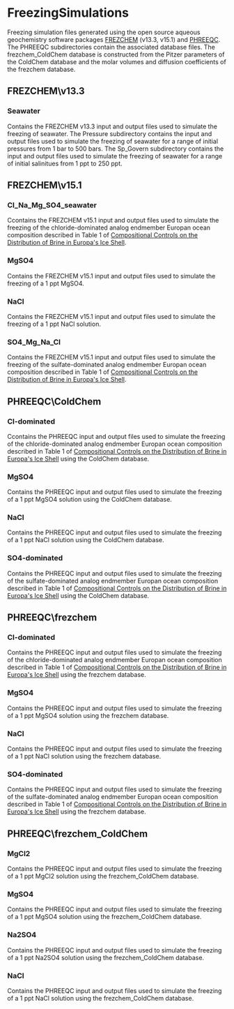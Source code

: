 # FreezingSimulations
Freezing simulation files generated using the open source aqueous geochemistry software packages [FREZCHEM](https://github.com/MarcNeveu/frezchem) (v13.3, v15.1) and [PHREEQC](https://www.usgs.gov/software/phreeqc-version-3). The PHREEQC subdirectories contain the associated database files. The frezchem_ColdChem database is constructed from the Pitzer parameters of the ColdChem database and the molar volumes and diffusion coefficients of the frezchem database.

## FREZCHEM\v13.3

### Seawater
Contains the FREZCHEM v13.3 input and output files used to simulate the freezing of seawater. The Pressure subdirectory contains the input and output files used to simulate the freezing of seawater for a range of initial pressures from 1 bar to 500 bars. The Sp_Govern subdirectory contains the input and output files used to simulate the freezing of seawater for a range of initial salinitues from 1 ppt to 250 ppt.

## FREZCHEM\v15.1

### Cl_Na_Mg_SO4_seawater
Ccontains the FREZCHEM v15.1 input and output files used to simulate the freezing of the chloride-dominated analog endmember Europan ocean composition described in Table 1 of [Compositional Controls on the Distribution of Brine in Europa's Ice Shell](https://doi.org/10.1029/2022JE007305).

### MgSO4
Contains the FREZCHEM v15.1 input and output files used to simulate the freezing of a 1 ppt MgSO4.

### NaCl
Contains the FREZCHEM v15.1 input and output files used to simulate the freezing of a 1 ppt NaCl solution.

### SO4_Mg_Na_Cl
Contains the FREZCHEM v15.1 input and output files used to simulate the freezing of the sulfate-dominated analog endmember Europan ocean composition described in Table 1 of [Compositional Controls on the Distribution of Brine in Europa's Ice Shell](https://doi.org/10.1029/2022JE007305).


## PHREEQC\ColdChem

### Cl-dominated
Ccontains the PHREEQC input and output files used to simulate the freezing of the chloride-dominated analog endmember Europan ocean composition described in Table 1 of [Compositional Controls on the Distribution of Brine in Europa's Ice Shell](https://doi.org/10.1029/2022JE007305) using the ColdChem database.

### MgSO4
Contains the PHREEQC input and output files used to simulate the freezing of a 1 ppt MgSO4 solution using the ColdChem database.

### NaCl
Contains the PHREEQC input and output files used to simulate the freezing of a 1 ppt NaCl solution using the ColdChem database.

### SO4-dominated
Contains the PHREEQC input and output files used to simulate the freezing of the sulfate-dominated analog endmember Europan ocean composition described in Table 1 of [Compositional Controls on the Distribution of Brine in Europa's Ice Shell](https://doi.org/10.1029/2022JE007305) using the ColdChem database.


## PHREEQC\frezchem

### Cl-dominated
Contains the PHREEQC input and output files used to simulate the freezing of the chloride-dominated analog endmember Europan ocean composition described in Table 1 of [Compositional Controls on the Distribution of Brine in Europa's Ice Shell](https://doi.org/10.1029/2022JE007305) using the frezchem database.

### MgSO4
Contains the PHREEQC input and output files used to simulate the freezing of a 1 ppt MgSO4 solution using the frezchem database.

### NaCl
Contains the PHREEQC input and output files used to simulate the freezing of a 1 ppt NaCl solution using the frezchem database.

### SO4-dominated
Contains the PHREEQC input and output files used to simulate the freezing of the sulfate-dominated analog endmember Europan ocean composition described in Table 1 of [Compositional Controls on the Distribution of Brine in Europa's Ice Shell](https://doi.org/10.1029/2022JE007305) using the frezchem database.

## PHREEQC\frezchem_ColdChem

### MgCl2
Contains the PHREEQC input and output files used to simulate the freezing of a 1 ppt MgCl2 solution using the frezchem_ColdChem database.

### MgSO4
Contains the PHREEQC input and output files used to simulate the freezing of a 1 ppt MgSO4 solution using the frezchem_ColdChem database.

### Na2SO4
Contains the PHREEQC input and output files used to simulate the freezing of a 1 ppt Na2SO4 solution using the frezchem_ColdChem database.

### NaCl
Contains the PHREEQC input and output files used to simulate the freezing of a 1 ppt NaCl solution using the frezchem_ColdChem database.
